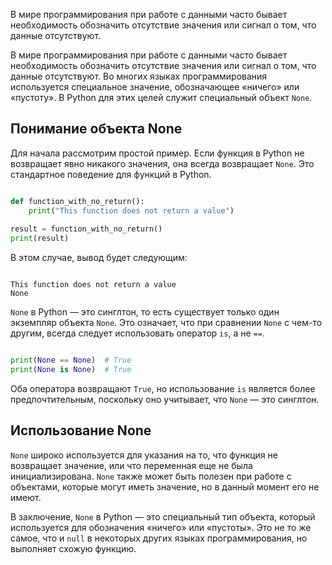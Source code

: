 
В мире программирования при работе с данными часто бывает необходимость обозначить отсутствие значения или сигнал о том, что данные отсутствуют.

В мире программирования при работе с данными часто бывает необходимость обозначить отсутствие значения или сигнал о том, что данные отсутствуют. Во многих языках программирования используется специальное значение, обозначающее «ничего» или «пустоту». В Python для этих целей служит специальный объект `None`.

## Понимание объекта None

Для начала рассмотрим простой пример. Если функция в Python не возвращает явно никакого значения, она всегда возвращает `None`. Это стандартное поведение для функций в Python.

```python

def function_with_no_return():
    print("This function does not return a value")
 
result = function_with_no_return()
print(result)

```

В этом случае, вывод будет следующим:

```

This function does not return a value
None

```

`None` в Python — это синглтон, то есть существует только один экземпляр объекта `None`. Это означает, что при сравнении `None` с чем-то другим, всегда следует использовать оператор `is`, а не `==`.

```python

print(None == None)  # True
print(None is None)  # True

```

Оба оператора возвращают `True`, но использование `is` является более предпочтительным, поскольку оно учитывает, что `None` — это синглтон.

## Использование None

`None` широко используется для указания на то, что функция не возвращает значение, или что переменная еще не была инициализирована. `None` также может быть полезен при работе с объектами, которые могут иметь значение, но в данный момент его не имеют.

В заключение, `None` в Python — это специальный тип объекта, который используется для обозначения «ничего» или «пустоты». Это не то же самое, что и `null` в некоторых других языках программирования, но выполняет схожую функцию.


